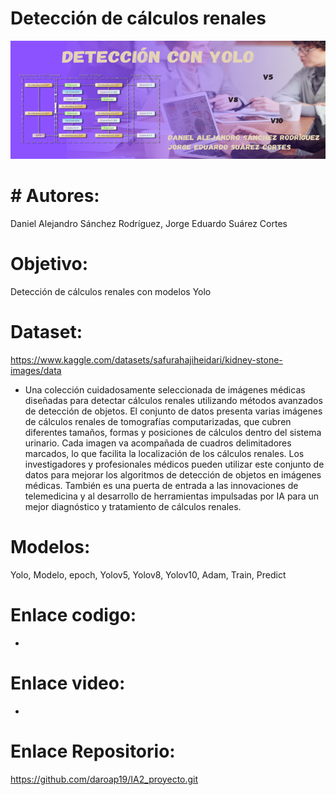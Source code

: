 # Detección de cálculos renales
![Barner_IA_2](https://github.com/daroap19/IA2_proyecto/blob/1e984ed729b23333be7812350ee4d756919cd289/Barner_IA_2.png)
# # Autores: 
Daniel Alejandro Sánchez Rodríguez, Jorge Eduardo Suárez Cortes
# Objetivo: 
Detección de cálculos renales con modelos Yolo
# Dataset: 
https://www.kaggle.com/datasets/safurahajiheidari/kidney-stone-images/data
* Una colección cuidadosamente seleccionada de imágenes médicas diseñadas para detectar cálculos renales utilizando métodos avanzados de detección de objetos. El conjunto de datos presenta varias imágenes de cálculos renales de tomografías computarizadas, que cubren diferentes tamaños, formas y posiciones de cálculos dentro del sistema urinario. Cada imagen va acompañada de cuadros delimitadores marcados, lo que facilita la localización de los cálculos renales. Los investigadores y profesionales médicos pueden utilizar este conjunto de datos para mejorar los algoritmos de detección de objetos en imágenes médicas. También es una puerta de entrada a las innovaciones de telemedicina y al desarrollo de herramientas impulsadas por IA para un mejor diagnóstico y tratamiento de cálculos renales.
# Modelos: 
Yolo, Modelo, epoch, Yolov5, Yolov8, Yolov10, Adam, Train, Predict
# Enlace codigo:
-
# Enlace video:
-
# Enlace Repositorio: 
https://github.com/daroap19/IA2_proyecto.git
